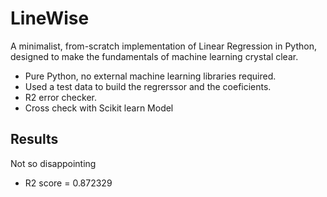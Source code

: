 # LineWise 

A minimalist, from-scratch implementation of Linear Regression in Python, designed to make the fundamentals of machine learning crystal clear.

* Pure Python, no external machine learning libraries required.
* Used a test data to build the regrerssor and the coeficients.
* R2 error checker.
* Cross check with Scikit learn Model

## Results

Not so disappointing
 - R2 score =  0.872329
